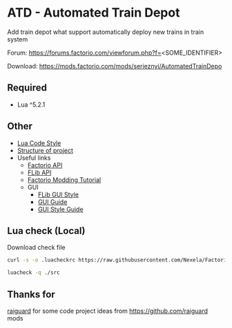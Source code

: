 # ATD - Automated Train Depot

Add train depot what support automatically deploy new trains in train system

Forum: https://forums.factorio.com/viewforum.php?f=<SOME_IDENTIFIER>

Download: https://mods.factorio.com/mods/serieznyi/AutomatedTrainDepo

## Required

 - Lua ^5.2.1

## Other
- [Lua Code Style](https://github.com/luarocks/lua-style-guide)
- [Structure of project](docs/project-structure.md)
- Useful links
    - [Factorio API](https://lua-api.factorio.com/latest/index.html)
    - [FLib API](https://factoriolib.github.io/flib/index.html)
    - [Factorio Modding Tutorial](https://wiki.factorio.com/Tutorial:Modding_tutorial)
    - GUI
      - [FLib GUI Style](https://github.com/factoriolib/flib/blob/master/docs/gui-styles.md) 
      - [GUI Guide](https://github.com/ClaudeMetz/UntitledGuiGuide/wiki)
      - [GUI Style Guide](https://github.com/raiguard/Factorio-SmallMods/wiki/GUI-Style-Guide)

## Lua check (Local)

Download check file 

```bash
curl -s -o .luacheckrc https://raw.githubusercontent.com/Nexela/Factorio-luacheckrc/0.17/.luacheckrc
```

```bash
luacheck -q ./src
```


## Thanks for

[raiguard](https://github.com/raiguard) for some code project ideas from https://github.com/raiguard mods